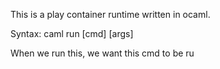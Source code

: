 This is a play container runtime written in ocaml.

Syntax: caml run [cmd] [args]

When we run this, we want this cmd to be ru 


